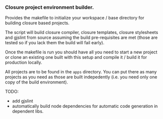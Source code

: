 ### Closure project environment builder.

Provides the makefile to initialize your workspace / base directory for
building closure based projects.

The script will build closure compiler, closure templates, closure stylesheets
and gjslint from source assuming the build pre-requisites are met (those are
tested so if you lack them the build will fail early).

Once the makefile is run you should have all you need to start a new project or
clone an existing one built with this setup and compile it / build it for
production locally.

All projects are to be found in the ```apps``` directory. You can put there as
many projects as you need as those are built indepedently (i.e. you need only
one copy of the build environment).

TODO:
* add gjslint
* automatically build node dependencies for automatic code generation in dependent libs.